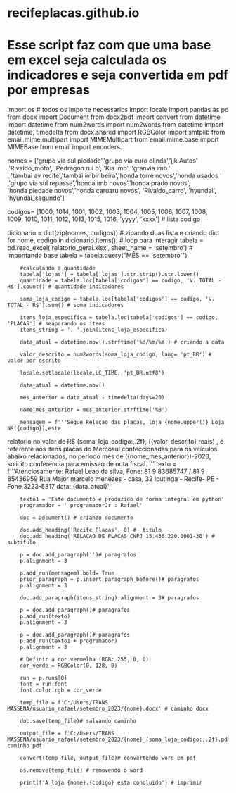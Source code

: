 # recifeplacas.github.io
# Esse script faz com que uma base em excel seja calculada os indicadores e seja convertida em pdf por empresas
 


import os  # todos os importe necessarios 
import locale
import pandas as pd
from docx import Document
from docx2pdf import convert
from datetime import datetime
from num2words import num2words
from datetime import datetime, timedelta
from docx.shared import RGBColor
import smtplib
from email.mime.multipart import MIMEMultipart
from email.mime.base import MIMEBase
from email import encoders

nomes = ['grupo via sul piedade','grupo via euro olinda','jjk Autos'\
         ,'Rivaldo_moto', 'Pedragon rui b', 'Kia imb', 'granvia imb.'\
        , 'tambai av recife','tambai imbiribeira','honda torre novos','honda usados '\
         ,'grupo via sul repasse','honda imb novos','honda prado novos',\
         'honda piedade novos','honda caruaru novos', 'Rivaldo_carro', 'hyundai', 'hyundai_segundo']

codigos= [1000, 1014,  1001, 1002, 1003, 1004, 1005, 1006, 1007, 1008,\
          1009, 1010, 1011, 1012, 1013, 1015, 1016, 'yyyy', 'xxxx'] # lista codigo

dicionario = dict(zip(nomes, codigos)) # zipando duas lista e criando dict 
for nome, codigo in dicionario.items(): # loop para interagir 
        tabela = pd.read_excel('relatorio_geral.xlsx', sheet_name = 'setembro')   # impontando base 
        tabela = tabela.query("MÊS == 'setembro'")       
        
        #calculando a quantidade
        tabela['lojas'] = tabela['lojas'].str.strip().str.lower()
        quantidade = tabela.loc[tabela['codigos'] == codigo, 'V. TOTAL - R$'].count() # quantidade indicadores

        soma_loja_codigo = tabela.loc[tabela['codigos'] == codigo, 'V. TOTAL - R$'].sum() # soma indicadores
        
        itens_loja_especifica = tabela.loc[tabela['codigos'] == codigo, 'PLACAS'] # seaparando os itens
        itens_string = ', '.join(itens_loja_especifica)

        data_atual = datetime.now().strftime('%d/%m/%Y') # criando a data 

        valor_descrito = num2words(soma_loja_codigo, lang= 'pt_BR') # valor por escrito 

        locale.setlocale(locale.LC_TIME, 'pt_BR.utf8')

        data_atual = datetime.now()  

        mes_anterior = data_atual - timedelta(days=20)

        nome_mes_anterior = mes_anterior.strftime('%B')  

        mensagem = f'''Segue Relaçao das placas, loja {nome.upper()} Loja Nº({codigo}),este 
relatorio no valor de R$ {soma_loja_codigo:,.2f}, ({valor_descrito} reais) , é referente
aos itens placas do Mercosul confeccionadas para os veículos abaixo relacionados, no
período mes de ({nome_mes_anterior})-2023, solicito conferencia para emissao de nota fiscal.
'''
        texto = f'''Atenciosamente: Rafael Leao da silva, Fone: 81 9 83685747 / 81 9 85436959
Rua Major marcelo menezes - casa, 32 Iputinga - Recife- PE - Fone 3223-5317
data: {data_atual}'''

        texto1 = 'Este documento é produzido de forma integral em python'
        programador = ' programadorJr : Rafael'

        doc = Document() # criando documento 

        doc.add_heading('Recife Placas', 0) #  titulo
        doc.add_heading('RELAÇAO DE PLACAS CNPJ 15.436.220.0001-30') # subtitulo 

        p = doc.add_paragraph('')# paragrafos
        p.alignment = 3

        p.add_run(mensagem).bold= True
        prior_paragraph = p.insert_paragraph_before()# paragrafos
        p.alignment = 3

        doc.add_paragraph(itens_string).alignment = 3# paragrafos

        p = doc.add_paragraph()# paragrafos
        p.add_run(texto)
        p.alignment = 3

        p = doc.add_paragraph()# paragrafos
        p.add_run(texto1 + programador)
        p.alignment = 3

        # Definir a cor vermelha (RGB: 255, 0, 0)
        cor_verde = RGBColor(0, 128, 0)

        run = p.runs[0]
        font = run.font
        font.color.rgb = cor_verde

        temp_file = f'C:/Users/TRANS MASSENA/usuario_rafael/setembro_2023/{nome}.docx' # caminho docx 

        doc.save(temp_file)# salvando caminho 

        output_file = f'C:/Users/TRANS MASSENA/usuario_rafael/setembro_2023/{nome}_{soma_loja_codigo:,.2f}.pdf'# caminho pdf

        convert(temp_file, output_file)# convertendo word em pdf 

        os.remove(temp_file) # removendo o word 

        print(f'A loja {nome}.{codigo} esta concluido') # imprimir
                
             
          
   
